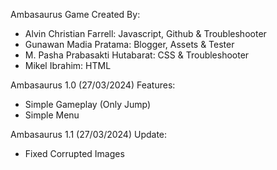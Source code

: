 Ambasaurus Game
Created By:
  - Alvin Christian Farrell: Javascript, Github & Troubleshooter
  - Gunawan Madia Pratama: Blogger, Assets & Tester
  - M. Pasha Prabasakti Hutabarat: CSS & Troubleshooter
  - Mikel Ibrahim: HTML

Ambasaurus 1.0 (27/03/2024)
Features:
  - Simple Gameplay (Only Jump)
  - Simple Menu

Ambasaurus 1.1 (27/03/2024)
Update:
  - Fixed Corrupted Images
